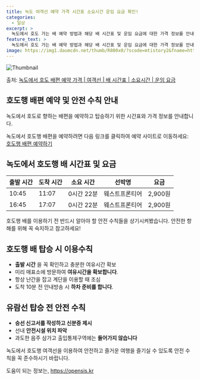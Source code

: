 ```yaml
---
title: 녹도 여객선 예약 가격 시간표 소요시간 운임 요금 확인!
categories:
  - 일상
excerpt: >
  녹도에서 호도 가는 배 예약 방법과 해당 배 시간표 및 운임 요금에 대한 가격 정보를 안내 드리겠습니다. 안전하고 재밋는 호도행 여행을 위해 아래 정보 참고하시기 바랍니다. 호도행 배편 예약하기 👈 클릭녹도에서 호도행 배 시간표출발 시간도착 시간소요 시간선박명요금10:4511:070시간 22분웨스트프론티어2,900원16:4517:070시간 22분웨스트프론티어2,900원호도행 배편 예약하기 👈 클릭녹도에서 호도행 여객선 탑승 시 이용수칙여객선 탑승 전 필수적인 안전 규정들을 알아보겠습니다. 1) 녹도에서 호도행 배 출항시간을 확인합니다. 2) 출항 전 매표소로 미리 가서 충분한 여유시간을 확보합니다. 3) 선박에 탑승합니다. 4) 배가 도착하여 차와 사람이 내리고 나면 탑승합니다. (이때 걸어서 양끝으로 ..
feature_text: >
  녹도에서 호도 가는 배 예약 방법과 해당 배 시간표 및 운임 요금에 대한 가격 정보를 안내 드리겠습니다. 안전하고 재밋는 호도행 여행을 위해 아래 정보 참고하시기 바랍니다. 호도행 배편 예약하기 👈 클릭녹도에서 호도행 배 시간표출발 시간도착 시간소요 시간선박명요금10:4511:070시간 22분웨스트프론티어2,900원16:4517:070시간 22분웨스트프론티어2,900원호도행 배편 예약하기 👈 클릭녹도에서 호도행 여객선 탑승 시 이용수칙여객선 탑승 전 필수적인 안전 규정들을 알아보겠습니다. 1) 녹도에서 호도행 배 출항시간을 확인합니다. 2) 출항 전 매표소로 미리 가서 충분한 여유시간을 확보합니다. 3) 선박에 탑승합니다. 4) 배가 도착하여 차와 사람이 내리고 나면 탑승합니다. (이때 걸어서 양끝으로 ..
image: https://img1.daumcdn.net/thumb/R800x0/?scode=mtistory2&fname=https%3A%2F%2Fblog.kakaocdn.net%2Fdn%2FCXAHr%2FbtsHDLTmLEz%2FKvIVskbTj50EUlTemm2iC0%2Fimg.webp
---
```


![Thumbnail](https://img1.daumcdn.net/thumb/R800x0/?scode=mtistory2&fname=https%3A%2F%2Fblog.kakaocdn.net%2Fdn%2FCXAHr%2FbtsHDLTmLEz%2FKvIVskbTj50EUlTemm2iC0%2Fimg.webp)

<p>출처: <a href="https://opensis.kr/entry/%EB%85%B9%EB%8F%84%EC%97%90%EC%84%9C-%ED%98%B8%EB%8F%84-%EB%B0%B0%ED%8E%B8-%EC%98%88%EC%95%BD-%EA%B0%80%EA%B2%A9-%EC%97%AC%EA%B0%9D%EC%84%A0-%EB%B0%B0-%EC%8B%9C%EA%B0%84%ED%91%9C-%EC%86%8C%EC%9A%94%EC%8B%9C%EA%B0%84-%EC%9A%B4%EC%9E%84-%EC%9A%94%EA%B8%88" rel="dofollow">녹도에서 호도 배편 예약 가격 | 여객선 | 배 시간표 | 소요시간 | 운임 요금</a> </p>

## 호도행 배편 예약 및 안전 수칙 안내

녹도에서 호도로 향하는 배편을 예약하고 탑승하기 위한 시간표와 가격 정보를 안내합니다.

녹도에서 호도행 배편을 예약하려면 다음 링크를 클릭하여 예약 사이트로 이동하세요: [호도행 배편 예약하기](https://opensis.kr/entry/%EB%85%B9%EB%8F%84%EC%97%90%EC%84%9C-%ED%98%B8%EB%8F%84-%EB%B0%B0%ED%8E%B8-%EC%98%88%EC%95%BD-%EA%B0%80%EA%B2%A9-%EC%97%AC%EA%B0%9D%EC%84%A0-%EB%B0%B0-%EC%8B%9C%EA%B0%84%ED%91%9C-%EC%86%8C%EC%9A%94%EC%8B%9C%EA%B0%84-%EC%9A%B4%EC%9E%84-%EC%9A%94%EA%B8%88)

## 녹도에서 호도행 배 시간표 및 요금

**출발 시간** | **도착 시간** | **소요 시간** | **선박명** | **요금**  
---|---|---|---|---  
10:45 | 11:07 | 0시간 22분 | 웨스트프론티어 | 2,900원  
16:45 | 17:07 | 0시간 22분 | 웨스트프론티어 | 2,900원  
  
호도행 배를 이용하기 전 반드시 알아야 할 안전 수칙들을 상기시켜봤습니다. 안전한 항해를 위해 꼭 숙지하고 참고하세요!

## 호도행 배 탑승 시 이용수칙

  * **출발 시간** 을 꼭 확인하고 충분한 여유시간 확보
  * 미리 매표소에 방문하여 **여유시간을 확보합니다**.
  * 항상 난간을 잡고 계단을 이용할 때 조심
  * 도착 10분 전 안내방송 시 **하차 준비를 합니다**.

## 유람선 탑승 전 안전 수칙

  * **승선 신고서를 작성하고 신분증 제시**
  * 선내 **안전시설 위치 파악**
  * 과도한 음주 삼가고 출입통제구역에는 **들어가지 않습니다**

녹도에서 호도행 여객선을 이용하여 안전하고 즐거운 여행을 즐기실 수 있도록 안전 수칙을 꼭 준수하시기 바랍니다.

 

도움이 되는 정보는, <a href="https://opensis.kr" rel="dofollow">https://opensis.kr</a>


